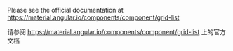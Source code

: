 Please see the official documentation at <https://material.angular.io/components/component/grid-list>

请参阅 <https://material.angular.io/components/component/grid-list> 上的官方文档
